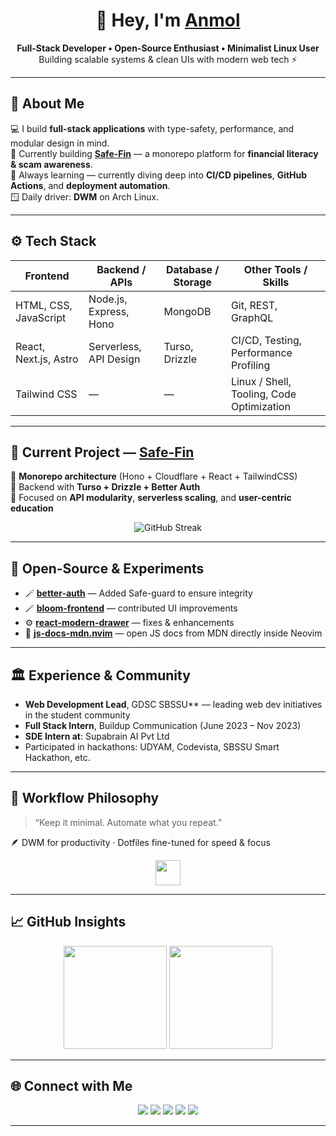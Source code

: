 <h1 align="center">👋 Hey, I'm <a href="https://github.com/anmol-fzr">Anmol</a></h1>
<p align="center">
  <b>Full-Stack Developer • Open-Source Enthusiast • Minimalist Linux User</b><br>
  Building scalable systems & clean UIs with modern web tech ⚡
</p>

---

## 🧠 About Me  
💻 I build **full-stack applications** with type-safety, performance, and modular design in mind.  
🧩 Currently building **[Safe-Fin](https://github.com/anmol-fzr/safe-fin)** — a monorepo platform for **financial literacy & scam awareness**.  
🔁 Always learning — currently diving deep into **CI/CD pipelines**, **GitHub Actions**, and **deployment automation**.  
🪟 Daily driver: **DWM** on Arch Linux.  

---

## ⚙️ Tech Stack

| Frontend        | Backend / APIs    | Database / Storage | Other Tools / Skills     |
|-----------------|--------------------|---------------------|----------------------------|
| HTML, CSS, JavaScript | Node.js, Express, Hono | MongoDB | Git, REST, GraphQL         |
| React, Next.js, Astro  | Serverless, API Design     | Turso, Drizzle                 | CI/CD, Testing, Performance Profiling |
| Tailwind CSS     | —                  | —                   | Linux / Shell, Tooling, Code Optimization |

---

## 🚧 Current Project — [Safe-Fin](https://github.com/anmol-fzr/safe-fin)  
🔹 **Monorepo architecture** (Hono + Cloudflare + React + TailwindCSS)  
🔹 Backend with **Turso + Drizzle + Better Auth**  
🔹 Focused on **API modularity**, **serverless scaling**, and **user-centric education**  

<p align="center">
  <img src="https://github-readme-streak-stats.herokuapp.com/?user=anmol-fzr&theme=tokyonight&hide_border=true" alt="GitHub Streak" />
</p>

---

## 🌱 Open-Source & Experiments  

- 🪄 [**better-auth**](https://github.com/better-auth/better-auth) — Added Safe-guard to ensure integrity
- 🪄 [**bloom-frontend**](https://github.com/chaynHQ/bloom-frontend) — contributed UI improvements  
- ⚙️ [**react-modern-drawer**](https://github.com/Farzin-Firoozi/react-modern-drawer) — fixes & enhancements  
- 🧩 [**js-docs-mdn.nvim**](https://github.com/anmol-fzr/js-docs-mdn.nvim) — open JS docs from MDN directly inside Neovim  
---

## 🏛️ Experience & Community

- **Web Development Lead**, GDSC SBSSU** — leading web dev initiatives in the student community  
- **Full Stack Intern**, Buildup Communication (June 2023 – Nov 2023)  
- **SDE Intern at**: Supabrain AI Pvt Ltd
- Participated in hackathons: UDYAM, Codevista, SBSSU Smart Hackathon, etc.  

---

## 🧰 Workflow Philosophy  
> “Keep it minimal. Automate what you repeat.”  

🪶 DWM for productivity · Dotfiles fine-tuned for speed & focus  

<p align="center">
  <img src="https://skillicons.dev/icons?i=arch,linux,bash,vim" height="40"/>  
</p>

---

## 📈 GitHub Insights  

<p align="center">
  <img src="https://github-readme-stats.vercel.app/api?username=anmol-fzr&show_icons=true&theme=tokyonight&hide_border=true&count_private=true" height="165"/>
  <img src="https://github-readme-stats.vercel.app/api/top-langs/?username=anmol-fzr&layout=compact&theme=tokyonight&hide_border=true" height="165"/>
</p>

---

## 🌐 Connect with Me  

<p align="center">
  <a href="https://anmol-fzr.web.app"><img src="https://img.shields.io/badge/Portfolio-0A0A0A?style=for-the-badge&logo=vercel&logoColor=white"/></a>
  <a href="https://www.linkedin.com/in/anmol-fzr"><img src="https://img.shields.io/badge/LinkedIn-0077B5?style=for-the-badge&logo=linkedin&logoColor=white"/></a>
  <a href="https://medium.com/@anmol-fzr"><img src="https://img.shields.io/badge/Medium-000000?style=for-the-badge&logo=medium&logoColor=white"/></a>
  <a href="mailto:anmoljan2005@gmail.com"><img src="https://img.shields.io/badge/Email-D14836?style=for-the-badge&logo=gmail&logoColor=white"/></a>
  <a href="https://github.com/anmol-fzr"><img src="https://img.shields.io/badge/GitHub-121013?style=for-the-badge&logo=github&logoColor=white"/></a>
</p>

---

